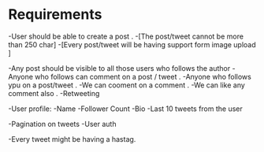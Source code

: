 # Requirements

-User should be able to create a post .
    -[The post/tweet cannot be more than 250 char]
    -[Every post/tweet will be having support form image upload ]

-Any post should be visible to all those users who follows the author 
-Anyone who follows can comment on a post / tweet .
-Anyone who follows ypu on a post/tweet .
-We can cooment on a comment .
-We can like any comment also .
-Retweeting 

-User profile:
    -Name
    -Follower Count 
    -Bio 
    -Last 10 tweets from the user 

-Pagination on tweets 
-User auth 

-Every tweet might be having a hastag.

    
